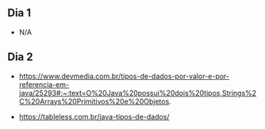 ## Dia 1

- N/A

## Dia 2

- https://www.devmedia.com.br/tipos-de-dados-por-valor-e-por-referencia-em-java/25293#:~:text=O%20Java%20possui%20dois%20tipos,Strings%2C%20Arrays%20Primitivos%20e%20Objetos.

- https://tableless.com.br/java-tipos-de-dados/